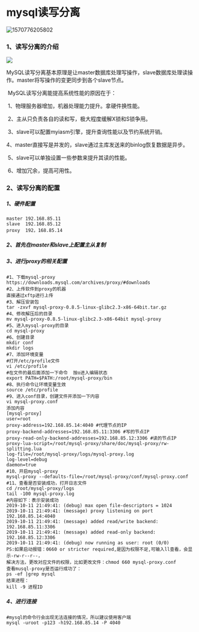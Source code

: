 # mysql读写分离

![1570776205802](F:\Rocky\JAVA\GitHubFileClone\java\database\image\mysql\mysql-proxy.jpg)

### 1、读写分离的介绍

![](F:\Rocky\JAVA\GitHubFileClone\java\database\image\mysql\读写分离.jpg)

​        MySQL读写分离基本原理是让master数据库处理写操作，slave数据库处理读操作。master将写操作的变更同步到各个slave节点。

​		MySQL读写分离能提高系统性能的原因在于：

​		1、物理服务器增加，机器处理能力提升。拿硬件换性能。

​		2、主从只负责各自的读和写，极大程度缓解X锁和S锁争用。

​		3、slave可以配置myiasm引擎，提升查询性能以及节约系统开销。

​		4、master直接写是并发的，slave通过主库发送来的binlog恢复数据是异步。

​		5、slave可以单独设置一些参数来提升其读的性能。

​		6、增加冗余，提高可用性。

### 2、读写分离的配置

##### 1、硬件配置

```
master 192.168.85.11
slave  192.168.85.12
proxy  192，168.85.14
```

##### 2、首先在master和slave上配置主从复制

##### 3、进行proxy的相关配置

```shell
#1、下载mysql-proxy
https://downloads.mysql.com/archives/proxy/#downloads
#2、上传软件到proxy的机器
直接通过xftp进行上传
#3、解压安装包
tar -zxvf mysql-proxy-0.8.5-linux-glibc2.3-x86-64bit.tar.gz
#4、修改解压后的目录
mv mysql-proxy-0.8.5-linux-glibc2.3-x86-64bit mysql-proxy
#5、进入mysql-proxy的目录
cd mysql-proxy
#6、创建目录
mkdir conf
mkdir logs
#7、添加环境变量
#打开/etc/profile文件
vi /etc/profile
#在文件的最后面添加一下命令  按o进入编辑状态
export PATH=$PATH:/root/mysql-proxy/bin
#8、执行命令让环境变量生效
source /etc/profile
#9、进入conf目录，创建文件并添加一下内容
vi mysql-proxy.conf
添加内容
[mysql-proxy]
user=root
proxy-address=192.168.85.14:4040 #代理节点的IP
proxy-backend-addresses=192.168.85.11:3306 #写的节点IP
proxy-read-only-backend-addresses=192.168.85.12:3306 #读的节点IP
proxy-lua-script=/root/mysql-proxy/share/doc/mysql-proxy/rw-splitting.lua
log-file=/root/mysql-proxy/logs/mysql-proxy.log
log-level=debug
daemon=true
#10、开启mysql-proxy
mysql-proxy --defaults-file=/root/mysql-proxy/conf/mysql-proxy.conf
#11、查看是否安装成功，打开日志文件
cd /root/mysql-proxy/logs
tail -100 mysql-proxy.log
#内容如下：表示安装成功
2019-10-11 21:49:41: (debug) max open file-descriptors = 1024
2019-10-11 21:49:41: (message) proxy listening on port 192.168.85.14:4040
2019-10-11 21:49:41: (message) added read/write backend: 192.168.85.11:3306
2019-10-11 21:49:41: (message) added read-only backend: 192.168.85.12:3306
2019-10-11 21:49:41: (debug) now running as user: root (0/0)
PS:如果启动报错：0660 or stricter required,是因为权限不足,可输入ll查看，会显示-rw-r--r--，
解决方法，更改对应文件的权限，比如更改文件：chmod 660 mysql-proxy.conf
查看musql-proxy是否运行成功了：
ps -ef |grep mysql
结束进程：
kill -9 进程ID
```

##### 4、进行连接

```shell
#mysql的命令行会出现无法连接的情况，所以建议使用客户端
mysql -uroot -p123 -h192.168.85.14 -P 4040
```

